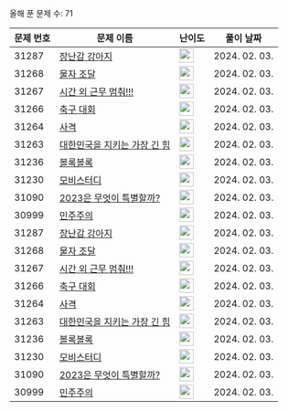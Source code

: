 올해 푼 문제 수: 71

| 문제 번호 | 문제 이름 | 난이도 | 풀이 날짜 |
| --- | --- | --- | --- |
| 31287 | [장난감 강아지](https://www.acmicpc.net/problem/31287) | <img height="25px" width="25px=" src="https://static.solved.ac/tier_small/9.svg"/> | 2024. 02. 03.  |
| 31268 | [물자 조달](https://www.acmicpc.net/problem/31268) | <img height="25px" width="25px=" src="https://static.solved.ac/tier_small/18.svg"/> | 2024. 02. 03.  |
| 31267 | [시간 외 근무 멈춰!!!](https://www.acmicpc.net/problem/31267) | <img height="25px" width="25px=" src="https://static.solved.ac/tier_small/18.svg"/> | 2024. 02. 03.  |
| 31266 | [축구 대회](https://www.acmicpc.net/problem/31266) | <img height="25px" width="25px=" src="https://static.solved.ac/tier_small/16.svg"/> | 2024. 02. 03.  |
| 31264 | [사격](https://www.acmicpc.net/problem/31264) | <img height="25px" width="25px=" src="https://static.solved.ac/tier_small/10.svg"/> | 2024. 02. 03.  |
| 31263 | [대한민국을 지키는 가장 긴 힘](https://www.acmicpc.net/problem/31263) | <img height="25px" width="25px=" src="https://static.solved.ac/tier_small/8.svg"/> | 2024. 02. 03.  |
| 31236 | [볼록볼록](https://www.acmicpc.net/problem/31236) | <img height="25px" width="25px=" src="https://static.solved.ac/tier_small/15.svg"/> | 2024. 02. 03.  |
| 31230 | [모비스터디](https://www.acmicpc.net/problem/31230) | <img height="25px" width="25px=" src="https://static.solved.ac/tier_small/13.svg"/> | 2024. 02. 03.  |
| 31090 | [2023은 무엇이 특별할까?](https://www.acmicpc.net/problem/31090) | <img height="25px" width="25px=" src="https://static.solved.ac/tier_small/2.svg"/> | 2024. 02. 03.  |
| 30999 | [민주주의](https://www.acmicpc.net/problem/30999) | <img height="25px" width="25px=" src="https://static.solved.ac/tier_small/2.svg"/> | 2024. 02. 03.  |
| 31287 | [장난감 강아지](https://www.acmicpc.net/problem/31287) | <img height="25px" width="25px=" src="https://static.solved.ac/tier_small/9.svg"/> | 2024. 02. 03.  |
| 31268 | [물자 조달](https://www.acmicpc.net/problem/31268) | <img height="25px" width="25px=" src="https://static.solved.ac/tier_small/18.svg"/> | 2024. 02. 03.  |
| 31267 | [시간 외 근무 멈춰!!!](https://www.acmicpc.net/problem/31267) | <img height="25px" width="25px=" src="https://static.solved.ac/tier_small/18.svg"/> | 2024. 02. 03.  |
| 31266 | [축구 대회](https://www.acmicpc.net/problem/31266) | <img height="25px" width="25px=" src="https://static.solved.ac/tier_small/16.svg"/> | 2024. 02. 03.  |
| 31264 | [사격](https://www.acmicpc.net/problem/31264) | <img height="25px" width="25px=" src="https://static.solved.ac/tier_small/10.svg"/> | 2024. 02. 03.  |
| 31263 | [대한민국을 지키는 가장 긴 힘](https://www.acmicpc.net/problem/31263) | <img height="25px" width="25px=" src="https://static.solved.ac/tier_small/8.svg"/> | 2024. 02. 03.  |
| 31236 | [볼록볼록](https://www.acmicpc.net/problem/31236) | <img height="25px" width="25px=" src="https://static.solved.ac/tier_small/15.svg"/> | 2024. 02. 03.  |
| 31230 | [모비스터디](https://www.acmicpc.net/problem/31230) | <img height="25px" width="25px=" src="https://static.solved.ac/tier_small/13.svg"/> | 2024. 02. 03.  |
| 31090 | [2023은 무엇이 특별할까?](https://www.acmicpc.net/problem/31090) | <img height="25px" width="25px=" src="https://static.solved.ac/tier_small/2.svg"/> | 2024. 02. 03.  |
| 30999 | [민주주의](https://www.acmicpc.net/problem/30999) | <img height="25px" width="25px=" src="https://static.solved.ac/tier_small/2.svg"/> | 2024. 02. 03.  |
